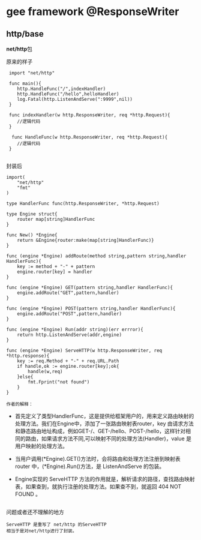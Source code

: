 # gee framework @ResponseWriter
## http/base 
**net/http**包

 原来的样子
```
 import "net/http"
 
 func main(){
    http.HandleFunc("/",indexHandler)
    http.HandleFunc("/hello",helloHandler)
    log.Fatal(http.ListenAndServe(":9999",nil))
 }
 
 func indexHandler(w http.ResponseWriter, req *http.Request){
    //逻辑代码
 }
 
  func HandleFunc(w http.ResponseWriter, req *http.Request){
    //逻辑代码
 }
 
```

封装后
```
import(
    "net/http"
    "fmt"
) 

type HandlerFunc func(http.ResponseWriter, *http.Request)

type Engine struct{
    router map[string]HandlerFunc
}

func New() *Engine{
    return &Engine{router:make(map[string]HandlerFunc)} 
}

func (engine *Engine) addRoute(method string,pattern string,handler HandlerFunc){
    key := method + "-" + pattern
    engine.router[key] = handler
}

func (engine *Engine) GET(pattern string,handler HandlerFunc){
    engine.addRoute("GET",pattern,handler)
}

func (engine *Engine) POST(pattern string,handler HandlerFunc){
    engine.addRoute("POST",pattern,handler)
}

func (engine *Engine) Run(addr string)(err errror){
    return http.ListenAndServe(addr,engine)
}

func (engine *Engine) ServeHTTP(w http.ResponseWriter, req *http.response){
    key := req.Method + "-" + req.URL.Path
    if handle,ok := engine.router[key];ok{
        handle(w,req)
    }else{
        fmt.Fprint("not found")
    }
}

作者的解释：
```
* 首先定义了类型HandlerFunc，这是提供给框架用户的，用来定义路由映射的处理方法。我们在Engine中，添加了一张路由映射表router，key 由请求方法和静态路由地址构成，例如GET-/、GET-/hello、POST-/hello，这样针对相同的路由，如果请求方法不同,可以映射不同的处理方法(Handler)，value 是用户映射的处理方法。

* 当用户调用(*Engine).GET()方法时，会将路由和处理方法注册到映射表 router 中，(*Engine).Run()方法，是 ListenAndServe 的包装。

* Engine实现的 ServeHTTP 方法的作用就是，解析请求的路径，查找路由映射表，如果查到，就执行注册的处理方法。如果查不到，就返回 404 NOT FOUND 。
```

```
问题或者还不理解的地方
``` 
ServeHTTP 是重写了 net/http 的ServeHTTP
相当于是对net/http进行了封装。
```